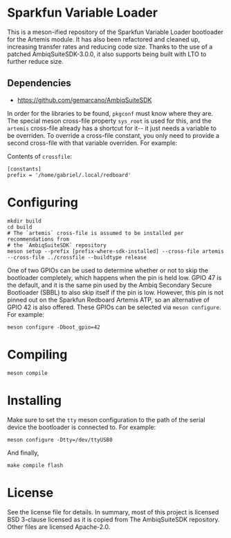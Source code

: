 # Sparkfun Variable Loader

This is a meson-ified repository of the Sparkfun Variable Loader bootloader for
the Artemis module. It has also been refactored and cleaned up, increasing
transfer rates and reducing code size. Thanks to the use of a patched
AmbiqSuiteSDK-3.0.0, it also supports being built with LTO to further reduce
size.

## Dependencies

 - https://github.com/gemarcano/AmbiqSuiteSDK

In order for the libraries to be found, `pkgconf` must know where they are. The
special meson cross-file property `sys_root` is used for this, and the
`artemis` cross-file already has a shortcut for it-- it just needs a
variable to be overriden. To override a cross-file constant, you only need to
provide a second cross-file with that variable overriden. For example:

Contents of `crossfile`:
```
[constants]
prefix = '/home/gabriel/.local/redboard'
```

# Configuring

```
mkdir build
cd build
# The `artemis` cross-file is assumed to be installed per recommendations from
# the `AmbiqSuiteSDK` repository
meson setup --prefix [prefix-where-sdk-installed] --cross-file artemis --cross-file ../crossfile --buildtype release
```

One of two GPIOs can be used to determine whether or not to skip the bootloader
completely, which happens when the pin is held low. GPIO 47 is the default, and
it is the same pin used by the Ambiq Secondary Secure Bootloader (SBBL) to also
skip itself if the pin is low. However, this pin is not pinned out on the
Sparkfun Redboard Artemis ATP, so an alternative of GPIO 42 is also offered.
These GPIOs can be selected via `meson configure`. For example:

```
meson configure -Dboot_gpio=42
```

# Compiling

```
meson compile
```

# Installing

Make sure to set the `tty` meson configuration to the path of the serial device
the bootloader is connected to. For example:

```
meson configure -Dtty=/dev/ttyUSB0
```

And finally,

```
make compile flash
```

# License

See the license file for details. In summary, most of this project is licensed
BSD 3-clause licensed as it is copied from The AmbiqSuiteSDK repository. Other
files are licensed Apache-2.0.
